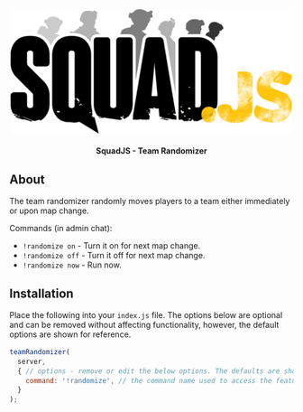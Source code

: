<div align="center">

<img src="../../assets/squadjs-logo.png" alt="Logo" width="500"/>

#### SquadJS - Team Randomizer
</div>

## About
The team randomizer randomly moves players to a team either immediately or upon map change.

Commands (in admin chat):
 * `!randomize on` - Turn it on for next map change.
 * `!randomize off` - Turn it off for next map change.
 * `!randomize now` - Run now.

## Installation
Place the following into your `index.js` file. The options below are optional and can be removed without affecting functionality, however, the default options are shown for reference.
```js
teamRandomizer(
  server,
  { // options - remove or edit the below options. The defaults are shown.
    command: '!randomize', // the command name used to access the feature
  }
);
```
